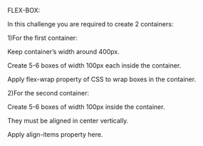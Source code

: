 FLEX-BOX:

In this challenge you are required to create 2 containers:

1)For the first container:

Keep container’s width around 400px.

Create 5-6 boxes of width 100px each inside the container.

Apply flex-wrap property of CSS to wrap boxes in the container.


2)For the second container:

Create 5-6 boxes of width 100px inside the container.

They must be aligned in center vertically.

Apply align-items property here.

